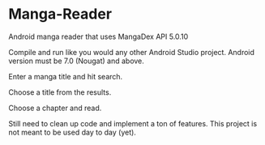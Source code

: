 # Manga-Reader
Android manga reader that uses MangaDex API 5.0.10

Compile and run like you would any other Android Studio project.
Android version must be 7.0 (Nougat) and above.

Enter a manga title and hit search.

Choose a title from the results.

Choose a chapter and read.

Still need to clean up code and implement a ton of features. This project is not meant to be used day to day (yet).
